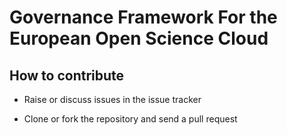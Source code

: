 # Governance Framework For the European Open Science Cloud

## How to contribute

* Raise or discuss issues in the issue tracker

* Clone or fork the repository and send a pull request

